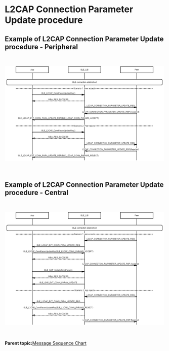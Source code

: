 # L2CAP Connection Parameter Update procedure

## Example of L2CAP Connection Parameter Update procedure - Peripheral

<br />

![](GUID-5503D343-59AC-49E4-9214-8F5D7460C3C3-low.png)

<br />

## Example of L2CAP Connection Parameter Update procedure - Central

<br />

![](GUID-629C0F74-98EB-4271-ACE6-E5BA17280B08-low.png)

<br />

**Parent topic:**[Message Sequence Chart](GUID-00E43E29-22F6-4E44-B03F-CF14B8524B93.md)

